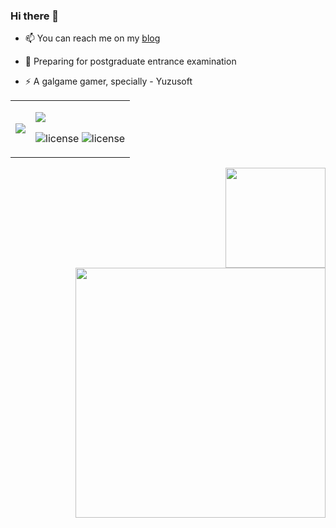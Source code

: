### Hi there 👋

- 📫 You can reach me on my [blog](https://panzer-jack.cn/)

- 🔭 Preparing for postgraduate entrance examination

- ⚡ A galgame gamer, specially - Yuzusoft


<table BORDER=0 style="margin-left: auto; margin-right: auto; BORDER=0;">
        <tr>
            <td>
                <img src="https://github-readme-stats.vercel.app/api/top-langs/?username=Panzer-Jack&theme=dark&layout=compact">
            </td>
            <td>
                <p><img src="https://skillicons.dev/icons?i=python,c,cpp,html,css,js,&theme=dark#gh-dark-mode-only"></p>
		<p><img src="https://img.shields.io/badge/C51-SCM-blue" alt="license">
    		<img src="https://img.shields.io/badge/Raspberry Pi-SCM-blue" alt="license"></p>
            </td>
        </tr>
</table>


<div align="right">
    <img src="https://github-readme-stats.vercel.app/api?username=Panzer-Jack&show_icons=true&theme=radical" height = 160>
    <img src="https://pic1.imgdb.cn/item/634609e916f2c2beb1a5571b.png" height = 400>
</div>

